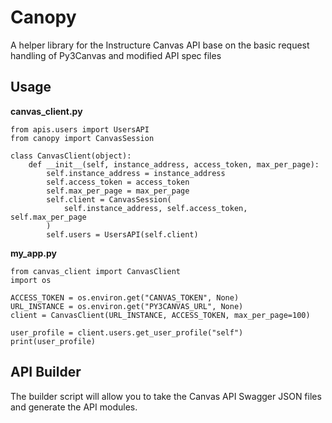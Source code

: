 Canopy
======

A helper library for the Instructure Canvas API base on the basic request handling of Py3Canvas and modified API spec files

Usage
------

**canvas_client.py**

    from apis.users import UsersAPI
    from canopy import CanvasSession

    class CanvasClient(object):
        def __init__(self, instance_address, access_token, max_per_page):
            self.instance_address = instance_address
            self.access_token = access_token
            self.max_per_page = max_per_page
            self.client = CanvasSession(
                self.instance_address, self.access_token, self.max_per_page
            )
            self.users = UsersAPI(self.client)

**my_app.py**

    from canvas_client import CanvasClient
    import os

    ACCESS_TOKEN = os.environ.get("CANVAS_TOKEN", None)
    URL_INSTANCE = os.environ.get("PY3CANVAS_URL", None)
    client = CanvasClient(URL_INSTANCE, ACCESS_TOKEN, max_per_page=100)

    user_profile = client.users.get_user_profile("self")
    print(user_profile)

API Builder
-----------
The builder script will allow you to take the Canvas API Swagger JSON files and generate the API modules.
